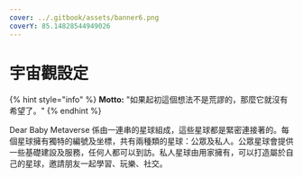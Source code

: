 ```yaml
---
cover: ../.gitbook/assets/banner6.png
coverY: 85.14828544949026
---
```


# 宇宙觀設定

{% hint style="info" %}
**Motto:** "如果起初這個想法不是荒謬的，那麼它就沒有希望了。"
{% endhint %}

Dear Baby Metaverse 係由一連串的星球組成，這些星球都是緊密連接著的。每個星球擁有獨特的編號及坐標，共有兩種類的星球：公眾及私人。公眾星球會提供一些基礎建設及服務，任何人都可以到訪。私人星球由用家擁有，可以打造屬於自己的星球，邀請朋友一起學習、玩樂、社交。
